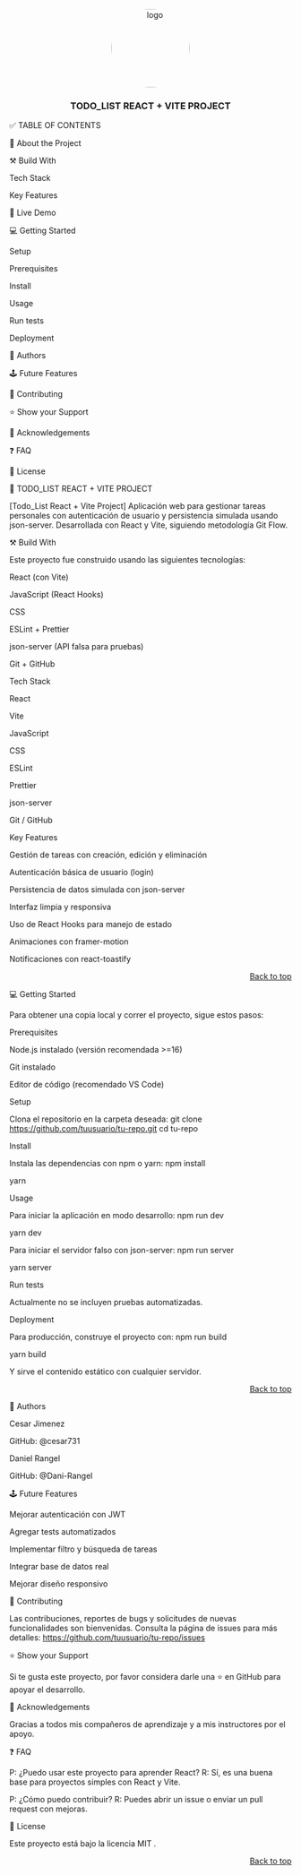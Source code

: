 <a name="readme-top"></a>

<div align="center"> <img src="logo.png" alt="logo" width="140" height="auto" style="border-radius:50%" /> <br/> <h3><b>TODO_LIST REACT + VITE PROJECT</b></h3> </div>
✅ TABLE OF CONTENTS

📖 About the Project

⚒️ Build With

Tech Stack

Key Features

🚀 Live Demo

💻 Getting Started

Setup

Prerequisites

Install

Usage

Run tests

Deployment

👥 Authors

🕹️ Future Features

🤝 Contributing

⭐ Show your Support

👏 Acknowledgements

❓ FAQ

📃 License

📖 TODO_LIST REACT + VITE PROJECT <a name="about-project"></a>

[Todo_List React + Vite Project]
Aplicación web para gestionar tareas personales con autenticación de usuario y persistencia simulada usando json-server. Desarrollada con React y Vite, siguiendo metodología Git Flow.

⚒️ Build With <a name="built-with"></a>
<p>Este proyecto fue construido usando las siguientes tecnologías:</p>

React (con Vite)

JavaScript (React Hooks)

CSS

ESLint + Prettier

json-server (API falsa para pruebas)

Git + GitHub

Tech Stack <a name="tech-stack"></a>

React

Vite

JavaScript

CSS

ESLint

Prettier

json-server

Git / GitHub

Key Features <a name="key-features"></a>

Gestión de tareas con creación, edición y eliminación

Autenticación básica de usuario (login)

Persistencia de datos simulada con json-server

Interfaz limpia y responsiva

Uso de React Hooks para manejo de estado

Animaciones con framer-motion

Notificaciones con react-toastify

<p align="right"><a href="#readme-top">Back to top</a></p>
💻 Getting Started <a name="getting-started"></a>

Para obtener una copia local y correr el proyecto, sigue estos pasos:

Prerequisites <a name="prerequisites"></a>

Node.js instalado (versión recomendada >=16)

Git instalado

Editor de código (recomendado VS Code)

Setup <a name="setup"></a>

Clona el repositorio en la carpeta deseada:
git clone https://github.com/tuusuario/tu-repo.git
cd tu-repo

Install <a name="install"></a>

Instala las dependencias con npm o yarn:
npm install

yarn

Usage <a name="usage"></a>

Para iniciar la aplicación en modo desarrollo:
npm run dev

yarn dev

Para iniciar el servidor falso con json-server:
npm run server

yarn server

Run tests <a name="run-tests"></a>

Actualmente no se incluyen pruebas automatizadas.

Deployment <a name="deployment"></a>

Para producción, construye el proyecto con:
npm run build

yarn build

Y sirve el contenido estático con cualquier servidor.

<p align="right"><a href="#readme-top">Back to top</a></p>
👥 Authors <a name="authors"></a>

Cesar Jimenez

GitHub: @cesar731

Daniel Rangel

GitHub: @Dani-Rangel

🕹️ Future Features <a name="future-features"></a>

 Mejorar autenticación con JWT

 Agregar tests automatizados

 Implementar filtro y búsqueda de tareas

 Integrar base de datos real

 Mejorar diseño responsivo

🤝 Contributing <a name="contributing"></a>

Las contribuciones, reportes de bugs y solicitudes de nuevas funcionalidades son bienvenidas.
Consulta la página de issues para más detalles:
https://github.com/tuusuario/tu-repo/issues

⭐ Show your Support <a name="support"></a>

Si te gusta este proyecto, por favor considera darle una ⭐ en GitHub para apoyar el desarrollo.

👏 Acknowledgements <a name="acknowledgements"></a>

Gracias a todos mis compañeros de aprendizaje y a mis instructores por el apoyo.

❓ FAQ <a name="faq"></a>

P: ¿Puedo usar este proyecto para aprender React?
R: Sí, es una buena base para proyectos simples con React y Vite.

P: ¿Cómo puedo contribuir?
R: Puedes abrir un issue o enviar un pull request con mejoras.

📃 License <a name="license"></a>

Este proyecto está bajo la licencia MIT
.

<p align="right"><a href="#readme-top">Back to top</a></p>